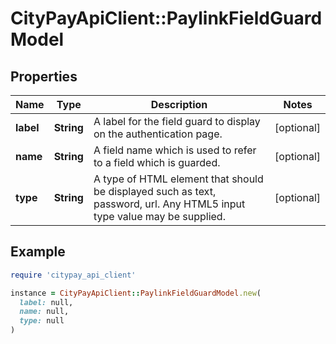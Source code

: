 # CityPayApiClient::PaylinkFieldGuardModel

## Properties

| Name | Type | Description | Notes |
| ---- | ---- | ----------- | ----- |
| **label** | **String** | A label for the field guard to display on the authentication page. | [optional] |
| **name** | **String** | A field name which is used to refer to a field which is guarded. | [optional] |
| **type** | **String** | A type of HTML element that should be displayed such as text, password, url. Any HTML5 input type value may be supplied. | [optional] |

## Example

```ruby
require 'citypay_api_client'

instance = CityPayApiClient::PaylinkFieldGuardModel.new(
  label: null,
  name: null,
  type: null
)
```

